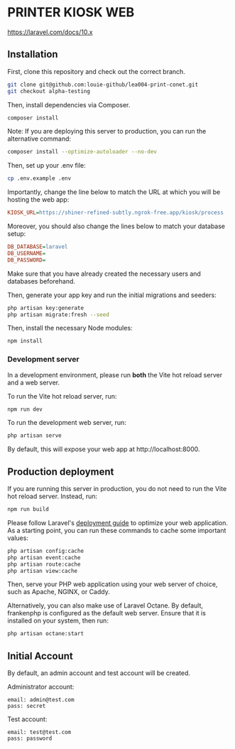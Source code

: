 # PRINTER KIOSK WEB

https://laravel.com/docs/10.x

## Installation

First, clone this repository and check out the correct branch.
```bash
git clone git@github.com:louie-github/lea004-print-conet.git
git checkout alpha-testing
```

Then, install dependencies via Composer.
```bash
composer install
```
Note: If you are deploying this server to production, you can run the
alternative command:
```bash
composer install --optimize-autoloader --no-dev
```

Then, set up your .env file:
```bash
cp .env.example .env
```

Importantly, change the line below to match the URL at which you will be
hosting the web app:
```ini
KIOSK_URL=https://shiner-refined-subtly.ngrok-free.app/kiosk/process
```

Moreover, you should also change the lines below to match your database
setup:
```ini
DB_DATABASE=laravel
DB_USERNAME=
DB_PASSWORD=
```
Make sure that you have already created the necessary users and
databases beforehand.

Then, generate your app key and run the initial migrations and seeders:
```bash
php artisan key:generate
php artisan migrate:fresh --seed
```

Then, install the necessary Node modules:
```bash
npm install
```

### Development server
In a development environment, please run **both** the Vite hot reload
server and a web server.

To run the Vite hot reload server, run:
```bash
npm run dev
```

To run the development web server, run:
```bash
php artisan serve
```


By default, this will expose your web app at http://localhost:8000.

## Production deployment
If you are running this server in production, you do not need to run the
Vite hot reload server. Instead, run:
```bash
npm run build
```

Please follow Laravel's [deployment guide](https://laravel.com/docs/10.x/deployment#optimization)
to optimize your web application. As a starting point, you can run these
commands to cache some important values:
```bash
php artisan config:cache
php artisan event:cache
php artisan route:cache
php artisan view:cache
```

Then, serve your PHP web application using your web server of choice,
such as Apache, NGINX, or Caddy.

Alternatively, you can also make use of Laravel Octane. By default,
frankenphp is configured as the default web server. Ensure that it is
installed on your system, then run:
```bash
php artisan octane:start
```

## Initial Account
By default, an admin account and test account will be created.

Administrator account:
```
email: admin@test.com
pass: secret
```

Test account:
```
email: test@test.com
pass: password